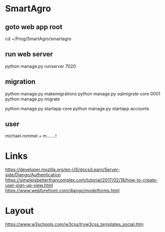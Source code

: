 # SmartAgro

## goto web app root

cd ~/Prog/SmartAgro/smartagro

## run web server

python manage.py runserver 7020

## migration

python manage.py makemigrations
python manage.py sqlmigrate core 0001
python manage.py migrate

python manage.py startapp core
python manage.py startapp accounts

## user

michael.rommel + m.......!

# Links

https://developer.mozilla.org/en-US/docs/Learn/Server-side/Django/Authentication
https://simpleisbetterthancomplex.com/tutorial/2017/02/18/how-to-create-user-sign-up-view.html
https://www.webforefront.com/django/modelforms.html

# Layout

https://www.w3schools.com/w3css/tryw3css_templates_social.htm